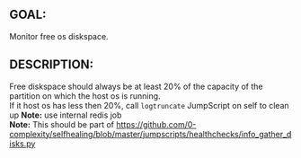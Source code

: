 ## GOAL:
Monitor free os diskspace.

## DESCRIPTION:
Free diskspace should always be at least 20% of the capacity of the partition on which the host os is running.   
If it host os has less then 20%, call `logtruncate` JumpScript on self to clean up
**Note:** use internal redis job  
**Note:** This should be part of https://github.com/0-complexity/selfhealing/blob/master/jumpscripts/healthchecks/info_gather_disks.py
